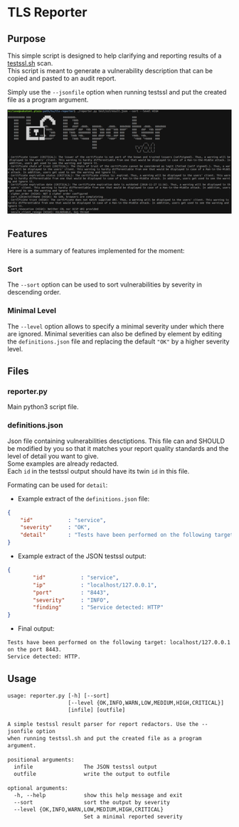# TLS Reporter

## Purpose

This simple script is designed to help clarifying and reporting results of a [testssl.sh](ihttps://github.com/drwetter/testssl.sh) scan.  
This script is meant to generate a vulnerability description that can be copied and pasted to an audit report.

Simply use the `--jsonfile` option when running testssl and put the created file as a program argument.

![sort.png](doc/sort.png "Simple example with vulnerabilities sorted by severity")

## Features

Here is a summary of features implemented for the moment:

### Sort

The `--sort` option can be used to sort vulnerabilities by severity in descending order.

### Minimal Level

The `--level` option allows to specify a minimal severity under which there are ignored.
Minimal severities can also be defined by element by editing the `definitions.json` file and replacing the default `"OK"` by a higher severity level.

## Files

### reporter.py

Main python3 script file.

### definitions.json

Json file containing vulnerabilities desctiptions. This file can and SHOULD be modified by you so that it matches your report quality standards and the level of detail you want to give.  
Some examples are already redacted.  
Each `id` in the testssl output should have its twin `id` in this file.

Formating can be used for `detail`:

* Example extract of the `definitions.json` file:
```json
{
	"id"           : "service",
	"severity"     : "OK",
	"detail"       : "Tests have been performed on the following target: %(ip)s on the port %(port)s.\n%(finding)s."
}
```

* Example extract of the JSON testssl output:
```json
{
        "id"           : "service",
        "ip"           : "localhost/127.0.0.1",
        "port"         : "8443",
        "severity"     : "INFO",
        "finding"      : "Service detected: HTTP"
}
```

* Final output:

```
Tests have been performed on the following target: localhost/127.0.0.1 on the port 8443.
Service detected: HTTP.
```

## Usage

```
usage: reporter.py [-h] [--sort]
                   [--level {OK,INFO,WARN,LOW,MEDIUM,HIGH,CRITICAL}]
                   [infile] [outfile]

A simple testssl result parser for report redactors. Use the --jsonfile option
when running testssl.sh and put the created file as a program argument.

positional arguments:
  infile                The JSON testssl output
  outfile               write the output to outfile

optional arguments:
  -h, --help            show this help message and exit
  --sort                sort the output by severity
  --level {OK,INFO,WARN,LOW,MEDIUM,HIGH,CRITICAL}
                        Set a minimal reported severity
```
